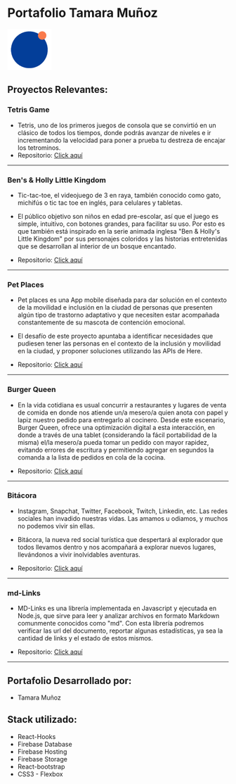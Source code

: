 # Portafolio Tamara Muñoz
![logo](https://github.com/tamaramunoz/Portfolio-react/blob/master/public/logo-portfolio.png?raw=true)

## Proyectos Relevantes:

### Tetris Game
- Tetris, uno de los primeros juegos de consola que se convirtió en un clásico de todos los tiempos, donde podrás avanzar de niveles e ir incrementando la velocidad para poner a prueba tu destreza de encajar los tetrominos.
- Repositorio: [Click aquí](https://github.com/tamaramunoz/Tetris-game)


---
### Ben's & Holly Little Kingdom
- Tic-tac-toe, el videojuego de 3 en raya, también conocido como gato, michifús o tic tac toe en inglés, para celulares y tabletas.

- El público objetivo son niños en edad pre-escolar, así que el juego es simple, intuitivo, con botones grandes, para facilitar su uso. Por esto es que también está inspirado en la serie animada inglesa "Ben & Holly's Little Kingdom" por sus personajes coloridos y las historias entretenidas que se desarrollan al interior de un bosque encantado.

- Repositorio: [Click aquí](https://github.com/tamaramunoz/SCL012-tic-tac-toe)


---
### Pet Places
- Pet places es una App mobile diseñada para dar solución en el contexto de la movilidad e inclusión en la ciudad de personas que presenten algún tipo de trastorno adaptativo y que necesiten estar acompañada constantemente de su mascota de contención emocional.

- El desafío de este proyecto apuntaba a identificar necesidades que pudiesen tener las personas en el contexto de la inclusión y movilidad en la ciudad, y proponer soluciones utilizando las APIs de Here.

- Repositorio: [Click aquí](https://github.com/tamaramunoz/SCL012-here-app)


---
### Burger Queen
- En la vida cotidiana es usual concurrir a restaurantes y lugares de venta de comida en donde nos atiende un/a mesero/a quien anota con papel y lapiz nuestro pedido para entregarlo al cocinero. Desde este escenario, Burger Queen, ofrece una optimización digital a esta interacción, en donde a través de una tablet (considerando la fácil portabilidad de la misma) el/la mesero/a pueda tomar un pedido con mayor rapidez, evitando errores de escritura y permitiendo agregar en segundos la comanda a la lista de pedidos en cola de la cocina.

- Repositorio: [Click aquí](https://github.com/tamaramunoz/SCL012-Burger-Queen-React)


---
### Bitácora
- Instagram, Snapchat, Twitter, Facebook, Twitch, Linkedin, etc. Las redes sociales han invadido nuestras vidas. Las amamos u odiamos, y muchos no podemos vivir sin ellas.

- Bitácora, la nueva red social turística que despertará al explorador que todos llevamos dentro y nos acompañará a explorar nuevos lugares, llevándonos a vivir inolvidables aventuras.

- Repositorio: [Click aquí](https://github.com/tamaramunoz/SCL012-Social-Network)


---
### md-Links
- MD-Links es una librería implementada en Javascript y ejecutada en Node.js, que sirve para leer y analizar archivos en formato Markdown comunmente conocidos como "md". Con esta librería podremos verificar las url del documento, reportar algunas estadísticas, ya sea la cantidad de links y el estado de estos mismos.

- Repositorio: [Click aquí](https://github.com/tamaramunoz/SCL012-MD-Links-)

---
## Portafolio Desarrollado por:
- Tamara Muñoz

## Stack utilizado:
- React-Hooks
- Firebase Database
- Firebase Hosting
- Firebase Storage
- React-bootstrap
- CSS3 - Flexbox